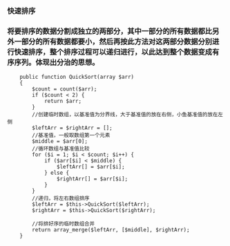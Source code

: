 ### 快速排序

### 将要排序的数据分割成独立的两部分，其中一部分的所有数据都比另外一部分的所有数据都要小，然后再按此方法对这两部分数据分别进行快速排序，整个排序过程可以递归进行，以此达到整个数据变成有序序列。体现出分治的思想。

```
    public function QuickSort(array $arr)
    {
        $count = count($arr);
        if ($count < 2) {
            return $arr;
        }
        //创建临时数组，以基准值为分界线，大于基准值的放在右侧，小鱼基准值的放在左侧
        $leftArr = $rightArr = [];
        //基准值，一般取数组第一个元素
        $middle = $arr[0];
        //循环数组与基准值比较
        for ($i = 1; $i < $count; $i++) {
            if ($arr[$i] < $middle) {
                $leftArr[] = $arr[$i];
            } else {
                $rightArr[] = $arr[$i];
            }
        }
        //递归，将左右数组排序
        $leftArr = $this->QuickSort($leftArr);
        $rightArr = $this->QuickSort($rightArr);

        //将排好序的临时数组合并
        return array_merge($leftArr, [$middle], $rightArr);
    }
```
